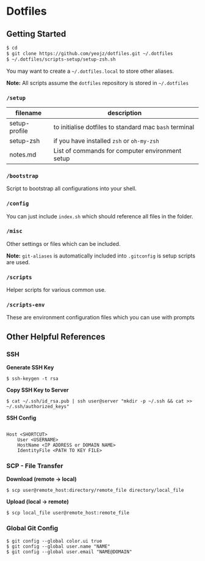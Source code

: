 Dotfiles
======



## Getting Started

```bash
$ cd
$ git clone https://github.com/yeojz/dotfiles.git ~/.dotfiles
$ ~/.dotfiles/scripts-setup/setup-zsh.sh
```

You may want to create a `~/.dotfiles.local` to store other aliases.

**Note:** All scripts assume the `dotfiles` repository is stored in `~/.dotfiles`



### `/setup`

|filename | description
|---|---|
| setup-profile | to initialise dotfiles to standard mac `bash` terminal
| setup-zsh | if you have installed `zsh` or `oh-my-zsh`
| notes.md  | List of commands for computer environment setup


### `/bootstrap`

Script to bootstrap all configurations into your shell.


### `/config`

You can just include `index.sh` which should reference all files in the folder.


### `/misc`

Other settings or files which can be included.

**Note:** `git-aliases` is automatically included into `.gitconfig` is setup scripts are used.


### `/scripts`

Helper scripts for various common use.


### `/scripts-env`

These are environment configuration files which you can use with prompts




## Other Helpful References

### SSH

**Generate SSH Key**

```
$ ssh-keygen -t rsa
```


**Copy SSH Key to Server**
```
$ cat ~/.ssh/id_rsa.pub | ssh user@server "mkdir -p ~/.ssh && cat >>  ~/.ssh/authorized_keys"
```


**SSH Config** 
```

Host <SHORTCUT>
	User <USERNAME>
	HostName <IP ADDRESS or DOMAIN NAME>
	IdentityFile <PATH TO KEY FILE>

```


### SCP - File Transfer
**Download (remote -> local)**

```
$ scp user@remote_host:directory/remote_file directory/local_file
```


**Upload (local -> remote)**

```
$ scp local_file user@remote_host:remote_file
```

### Global Git Config
```
$ git config --global color.ui true
$ git config --global user.name "NAME"
$ git config --global user.email "NAME@DOMAIN"
```



